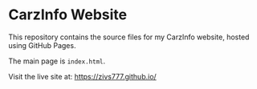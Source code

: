 # CarzInfo Website

This repository contains the source files for my CarzInfo website, hosted using GitHub Pages.

The main page is `index.html`.

Visit the live site at: https://zivs777.github.io/
